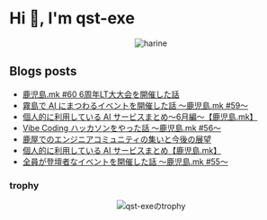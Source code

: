<h1>Hi 👋, I'm qst-exe</h1>

<p align="center">
  <img src="https://github.com/qst-exe/qst-exe/blob/main/hedgehog.gif?raw=true" alt="harine"/>
</p>

## Blogs posts

<!-- BLOG-POST-LIST:START -->
- [鹿児島.mk #60 6周年LT大大会を開催した話](https://note.com/qst_exe/n/ndfad5c3a9cb7)
- [霧島で AI にまつわるイベントを開催した話 〜鹿児島.mk #59〜](https://note.com/qst_exe/n/n0ebb7f7c3632)
- [個人的に利用している AI サービスまとめ〜6月編〜【鹿児島.mk】](https://note.com/qst_exe/n/n250015de6f4e)
- [Vibe Coding ハッカソンをやった話 〜鹿児島.mk #56〜](https://note.com/qst_exe/n/n612cd9df4803)
- [鹿屋でのエンジニアコミュニティの集いと今後の展望](https://note.com/qst_exe/n/nda1aa74aaf3f)
- [個人的に利用している AI サービスまとめ【鹿児島.mk】](https://note.com/qst_exe/n/n6b7aff67867f)
- [全員が登壇者なイベントを開催した話 〜鹿児島.mk #55〜](https://note.com/qst_exe/n/ne0b5bc57a5ce)
<!-- BLOG-POST-LIST:END -->

### trophy

<div align="center">
  <img src="https://github-profile-trophy.vercel.app/?username=qst-exe&margin-w=5" alt="qst-exeのtrophy" />
</div>
